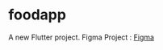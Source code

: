 # foodapp

A new Flutter project.
Figma Project : [Figma](https://www.figma.com/design/GhJoDyUucAoxShOgKfJEeZ/Food-Delivery-App-(Community)?node-id=38-1276&t=l74964MNdIvdI3ii-0)